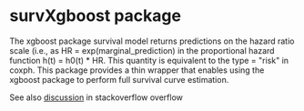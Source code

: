 # survXgboost package

The xgboost package survival model returns predictions on the hazard ratio scale (i.e., as HR = exp(marginal_prediction) in the proportional hazard function h(t) = h0(t) * HR. This quantity is equivalent to the type = "risk" in coxph. This package provides a thin wrapper that enables using the xgboost package to perform full survival curve estimation. 

See also [discussion](https://datascience.stackexchange.com/questions/65266/how-do-i-predict-survival-curves-using-xgboost) in stackoverflow overflow